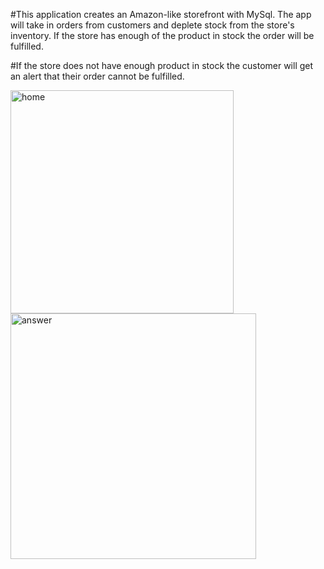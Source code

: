 #This application creates an Amazon-like storefront with MySql. The app will take in orders from customers and deplete stock from the store's inventory. If the store has enough of the product in stock the order will be fulfilled.

#If the store does not have enough product in stock the customer will get an alert that their order cannot be fulfilled.

<img width="357" alt="home" src="https://user-images.githubusercontent.com/44249106/50936221-63661480-1434-11e9-8062-15b063faef87.PNG">

<img width="393" alt="answer" src="https://user-images.githubusercontent.com/44249106/50936274-a58f5600-1434-11e9-94b3-5cef6e5f8032.PNG">

